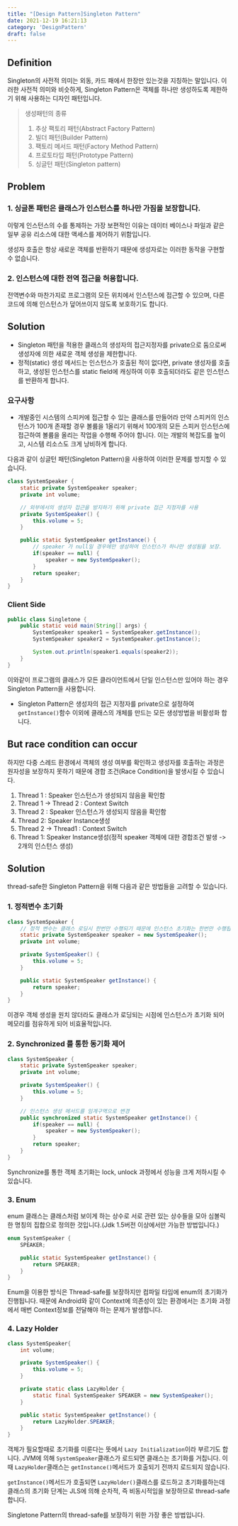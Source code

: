 ```yaml
---
title: "[Design Pattern]Singleton Pattern"
date: 2021-12-19 16:21:13
category: 'DesignPattern'
draft: false
---
```


## Definition
Singleton의 사전적 의미는 외동, 카드 패에서 한장만 있는것을 지칭하는 말입니다.
이러한 사전적 의미와 비슷하게, Singleton Pattern은 객체를 하나만 생성하도록 제한하기 위해 사용하는 디자인 패턴입니다.

>생성패턴의 종류
>1. 추상 팩토리 패턴(Abstract Factory Pattern)
>2. 빌더 패턴(Builder Pattern)
>3. 팩토리 메서드 패턴(Factory Method Pattern)
>4. 프로토타입 패턴(Prototype Pattern)
>5. 싱글턴 패턴(Singleton pattern)

## Problem

### 1. 싱글톤 패턴은 클래스가 인스턴스를 하나만 가짐을 보장합니다.
이렇게 인스턴스의 수를 통제하는 가장 보편적인 이유는 데이터 베이스나 파일과 같은 일부 공유 리소스에 대한 액세스를 제어하기 위함입니다.

생성자 호출은 항상 새로운 객체를 반환하기 때문에 생성자로는 이러한 동작을 구현할 수 없습니다.

### 2. 인스턴스에 대한 전역 접근을 허용합니다.
전역변수와 마찬가지로 프로그램의 모든 위치에서 인스턴스에 접근할 수 있으며, 다른 코드에 의해 인스턴스가 덮어쓰이지 않도록 보호하기도 합니다.

## Solution

- Singleton 패턴을 적용한 클래스의 생성자의 접근지정자를 private으로 둠으로써 생성자에 의한 새로운 객체 생성을 제한합니다.
- 정적(static) 생성 메서드는 인스턴스가 호출된 적이 없다면, private 생성자를 호출하고, 생성된 인스턴스를 static field에 캐싱하여 이후 호출되더라도 같은 인스턴스를 반환하게 합니다.

### 요구사항
- 개발중인 시스템의 스피커에 접근할 수 있는 클래스를 만들어라
만약 스피커의 인스턴스가 100개 존재할 경우 볼륨을 1올리기 위해서 100개의 모든 스피커 인스턴스에 접근하여
볼륨을 올리는 작업을 수행해 주어야 합니다. 이는 개발의 복잡도를 높이고, 시스템 리소스도 크게 낭비하게 합니다.

다음과 같이 싱글턴 패턴(Singleton Pattern)을 사용하여 이러한 문제를 방지할 수 있습니다.

```java
class SystemSpeaker {
    static private SystemSpeaker speaker;
    private int volume;

    // 외부에서의 생성자 접근을 방지하기 위해 private 접근 지정자를 사용
    private SystemSpeaker() {
        this.volume = 5;
    }

    public static SystemSpeaker getInstance() {
        // speaker 가 null일 경우에만 생성하여 인스턴스가 하나만 생성됨을 보장.
        if(speaker == null) {
            speaker = new SystemSpeaker();
        }
        return speaker;
    }
}
```

### Client Side

```java
public class Singletone {
    public static void main(String[] args) {
        SystemSpeaker speaker1 = SystemSpeaker.getInstance();
        SystemSpeaker speaker2 = SystemSpeaker.getInstance();

        System.out.println(speaker1.equals(speaker2));
    }
}
```

이와같이 프로그램의 클래스가 모든 클라이언트에서 단일 인스턴스만 있어야 하는 경우 Singleton Pattern을 사용합니다.

- Singleton Pattern은 생성자의 접근 지정자를 private으로 설정하여 `getInstance()`함수 이외에 클래스의 개체를 만드는 모든 생성방법을
비활성화 합니다.

## But race condition can occur
하지만 다중 스레드 환경에서 객체의 생성 여부를 확인하고 생성자를 호출하는 과정은 원자성을 보장하지 못하기 때문에 경합 조건(Race Condition)을 발생시킬 수 있습니다.

1. Thread 1 : Speaker 인스턴스가 생성되지 않음을 확인함
2. Thread 1 -> Thread 2 : Context Switch
3. Thread 2 : Speaker 인스턴스가 생성되지 않음을 확인함
4. Thread 2: Speaker Instance생성
5. Thread 2 -> Thread1 : Context Switch
6. Thread 1: Speaker Instance생성(정적 speaker 객체에 대한 경합조건 발생 -> 2개의 인스턴스 생성)

## Solution

thread-safe한 Singleton Pattern을 위해 다음과 같은 방법들을 고려할 수 있습니다.



### 1. 정적변수 초기화

```java
class SystemSpeaker {
    // 정적 변수는 클래스 로딩시 한번만 수행되기 때문에 인스턴스 초기화는 한번만 수행됩니다.
    static private SystemSpeaker speaker = new SystemSpeaker();
    private int volume;

    private SystemSpeaker() {
        this.volume = 5;
    }

    public static SystemSpeaker getInstance() {
        return speaker;
    }
}
```

이경우 객체 생성을 원치 않더라도 클래스가 로딩되는 시점에 인스턴스가 초기화 되어 메모리를 점유하게 되어 비효율적입니다.

### 2. Synchronized 를 통한 동기화 제어

```java
class SystemSpeaker {
    static private SystemSpeaker speaker;
    private int volume;

    private SystemSpeaker() {
        this.volume = 5;
    }

    // 인스턴스 생성 메서드를 임계구역으로 변경
    public synchronized static SystemSpeaker getInstance() {
        if(speaker == null) {
            speaker = new SystemSpeaker();
        }
        return speaker;
    }
}
```

Synchronize를 통한 객체 초기화는 lock, unlock 과정에서 성능을 크게 저하시킬 수 있습니다.

### 3. Enum
enum 클래스는 클래스처럼 보이게 하는 상수로 서로 관련 있는 상수들을 모아 심볼릭한 명칭의 집합으로 정의한 것입니다.(Jdk 1.5버전 이상에서만 가능한 방법입니다.)
```java
enum SystemSpeaker {
    SPEAKER;

    public static SystemSpeaker getInstance() {
        return SPEAKER;
    }
}
```

Enum을 이용한 방식은 Thread-safe를 보장하지만 컴파일 타임에 enum의 초기화가 진행됩니다.
때문에 Android와 같이 Context에 의존성이 있는 환경에서는 초기화 과정에서 매번 Context정보를 전달해야 하는 문제가 발생합니다.

### 4. Lazy Holder

```java
class SystemSpeaker{
    int volume;

    private SystemSpeaker() {
        this.volume = 5;
    }

    private static class LazyHolder {
        static final SystemSpeaker SPEAKER = new SystemSpeaker();
    }

    public static SystemSpeaker getInstance() {
        return LazyHolder.SPEAKER;
    }
}
```

객체가 필요할때로 초기화를 미룬다는 뜻에서 `Lazy Initialization`이라 부르기도 합니다.
JVM에 의해 `SystemSpeaker`클래스가 로드되면 클래스는 초기화를 거칩니다. 이때 `LazyHolder`클래스는 `getInstance()`메서드가 호출되기 전까지 로드되지 않습니다.

`getInstance()`메서드가 호출되면 `LazyHolder()`클래스를 로드하고 초기화를하는데 클래스의 초기화 단계는 JLS에 의해 순차적, 즉 비동시적임을 보장하므로 thread-safe합니다. 

Singletone Pattern의 thread-safe를 보장하기 위한 가장 좋은 방법입니다.